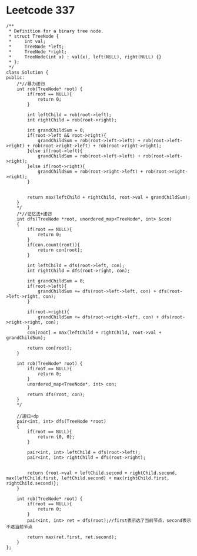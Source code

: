 # Leetcode 337
    /**
     * Definition for a binary tree node.
     * struct TreeNode {
     *     int val;
     *     TreeNode *left;
     *     TreeNode *right;
     *     TreeNode(int x) : val(x), left(NULL), right(NULL) {}
     * };
     */
    class Solution {
    public:
        /*//暴力递归
        int rob(TreeNode* root) {
            if(root == NULL){
                return 0;
            }

            int leftChild = rob(root->left);
            int rightChild = rob(root->right);

            int grandChildSum = 0;
            if(root->left && root->right){
                grandChildSum = rob(root->left->left) + rob(root->left->right) + rob(root->right->left) + rob(root->right->right);
            }else if(root->left){
                grandChildSum = rob(root->left->left) + rob(root->left->right);
            }else if(root->right){
                grandChildSum = rob(root->right->left) + rob(root->right->right);
            }


            return max(leftChild + rightChild, root->val + grandChildSum);
        }
        */
        /*//记忆法+递归
        int dfs(TreeNode *root, unordered_map<TreeNode*, int> &con)
        {
            if(root == NULL){
                return 0;
            }
            if(con.count(root)){
                return con[root];
            }

            int leftChild = dfs(root->left, con);
            int rightChild = dfs(root->right, con);

            int grandChildSum = 0;
            if(root->left){
                grandChildSum += dfs(root->left->left, con) + dfs(root->left->right, con);
            }

            if(root->right){
                grandChildSum += dfs(root->right->left, con) + dfs(root->right->right, con);
            }
            con[root] = max(leftChild + rightChild, root->val + grandChildSum);

            return con[root];        
        }

        int rob(TreeNode* root) {
            if(root == NULL){
                return 0;
            }
            unordered_map<TreeNode*, int> con;

            return dfs(root, con);
        }
        */

        //递归+dp
        pair<int, int> dfs(TreeNode *root)
        {
            if(root == NULL){
                return {0, 0};
            }

            pair<int, int> leftChild = dfs(root->left);
            pair<int, int> rightChild = dfs(root->right);


            return {root->val + leftChild.second + rightChild.second, max(leftChild.first, leftChild.second) + max(rightChild.first, rightChild.second)};        
        }

        int rob(TreeNode* root) {
            if(root == NULL){
                return 0;
            }
            pair<int, int> ret = dfs(root);//first表示选了当前节点，second表示不选当前节点

            return max(ret.first, ret.second);
        }
    };
